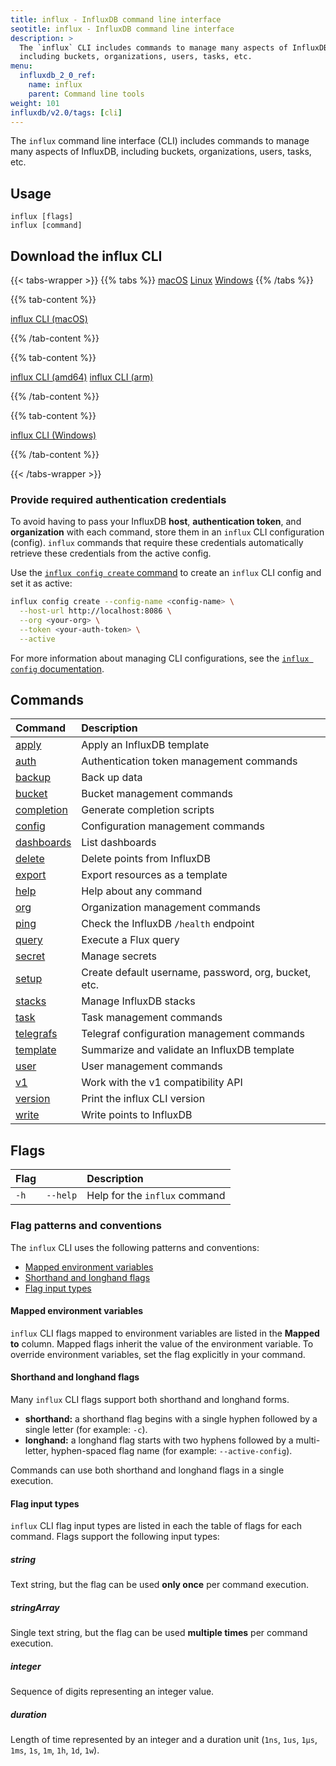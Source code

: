 ```yaml
---
title: influx - InfluxDB command line interface
seotitle: influx - InfluxDB command line interface
description: >
  The `influx` CLI includes commands to manage many aspects of InfluxDB,
  including buckets, organizations, users, tasks, etc.
menu:
  influxdb_2_0_ref:
    name: influx
    parent: Command line tools
weight: 101
influxdb/v2.0/tags: [cli]
---
```


The `influx` command line interface (CLI) includes commands to manage many aspects of InfluxDB,
including buckets, organizations, users, tasks, etc.

## Usage

```
influx [flags]
influx [command]
```

## Download the influx CLI 

{{< tabs-wrapper >}}
{{% tabs %}}
[macOS](#)
[Linux](#)
[Windows](#)
{{% /tabs %}}

<!-------------------------------- BEGIN macOS -------------------------------->
{{% tab-content %}}

<a class="btn download" href="https://dl.influxdata.com/influxdb/releases/influxdb2-client-{{< latest-patch cli=true >}}-darwin-amd64.tar.gz" download>influx CLI (macOS)</a>

{{% /tab-content %}}
<!--------------------------------- END macOS --------------------------------->

<!-------------------------------- BEGIN Linux -------------------------------->
{{% tab-content %}}

<a class="btn download" href="https://dl.influxdata.com/influxdb/releases/influxdb2-client-{{< latest-patch cli=true >}}-linux-amd64.tar.gz" download >influx CLI (amd64)</a>
<a class="btn download" href="https://dl.influxdata.com/influxdb/releases/influxdb2-client-{{< latest-patch cli=true >}}-linux-arm64.tar.gz" download >influx CLI (arm)</a>

{{% /tab-content %}}
<!--------------------------------- END Linux --------------------------------->

<!-------------------------------- BEGIN Windows -------------------------------->
{{% tab-content %}}

<a class="btn download" href="https://dl.influxdata.com/influxdb/releases/influxdb2-client-{{< latest-patch cli=true >}}-windows-amd64.zip" download>influx CLI (Windows)</a>

{{% /tab-content %}}
<!--------------------------------- END Windows --------------------------------->
{{< /tabs-wrapper >}}

### Provide required authentication credentials
To avoid having to pass your InfluxDB **host**, **authentication token**, and **organization**
with each command, store them in an `influx` CLI configuration (config).
`influx` commands that require these credentials automatically retrieve these
credentials from the active config.

Use the [`influx config create` command](/influxdb/v2.0/reference/cli/influx/config/create/)
to create an `influx` CLI config and set it as active:

```sh
influx config create --config-name <config-name> \
  --host-url http://localhost:8086 \
  --org <your-org> \
  --token <your-auth-token> \
  --active
```

For more information about managing CLI configurations, see the
[`influx config` documentation](/influxdb/v2.0/reference/cli/influx/config/).

## Commands

| Command                                                      | Description                                          |
|:-------                                                      |:-----------                                          |
| [apply](/influxdb/v2.0/reference/cli/influx/apply)           | Apply an InfluxDB template                           |
| [auth](/influxdb/v2.0/reference/cli/influx/auth)             | Authentication token management commands             |
| [backup](/influxdb/v2.0/reference/cli/influx/backup)         | Back up data                                         |
| [bucket](/influxdb/v2.0/reference/cli/influx/bucket)         | Bucket management commands                           |
| [completion](/influxdb/v2.0/reference/cli/influx/completion) | Generate completion scripts                          |
| [config](/influxdb/v2.0/reference/cli/influx/config)         | Configuration management commands                    |
| [dashboards](/influxdb/v2.0/reference/cli/influx/dashboards) | List dashboards                                      |
| [delete](/influxdb/v2.0/reference/cli/influx/delete)         | Delete points from InfluxDB                          |
| [export](/influxdb/v2.0/reference/cli/influx/export)         | Export resources as a template                       |
| [help](/influxdb/v2.0/reference/cli/influx/help)             | Help about any command                               |
| [org](/influxdb/v2.0/reference/cli/influx/org)               | Organization management commands                     |
| [ping](/influxdb/v2.0/reference/cli/influx/ping)             | Check the InfluxDB `/health` endpoint                |
| [query](/influxdb/v2.0/reference/cli/influx/query)           | Execute a Flux query                                 |
| [secret](/influxdb/v2.0/reference/cli/influx/secret)         | Manage secrets                                       |
| [setup](/influxdb/v2.0/reference/cli/influx/setup)           | Create default username, password, org, bucket, etc. |
| [stacks](/influxdb/v2.0/reference/cli/influx/stacks)         | Manage InfluxDB stacks                               |
| [task](/influxdb/v2.0/reference/cli/influx/task)             | Task management commands                             |
| [telegrafs](/influxdb/v2.0/reference/cli/influx/telegrafs)   | Telegraf configuration management commands           |
| [template](/influxdb/v2.0/reference/cli/influx/template)     | Summarize and validate an InfluxDB template          |
| [user](/influxdb/v2.0/reference/cli/influx/user)             | User management commands                             |
| [v1](/influxdb/v2.0/reference/cli/influx/v1)                 | Work with the v1 compatibility API                   |
| [version](/influxdb/v2.0/reference/cli/influx/version)       | Print the influx CLI version                         |
| [write](/influxdb/v2.0/reference/cli/influx/write)           | Write points to InfluxDB                             |

## Flags

| Flag |          | Description                   |
|:---- |:---      |:-----------                   |
| `-h` | `--help` | Help for the `influx` command |

### Flag patterns and conventions
The `influx` CLI uses the following patterns and conventions:

- [Mapped environment variables](#mapped-environment-variables)
- [Shorthand and longhand flags](#shorthand-and-longhand-flags)
- [Flag input types](#flag-input-types)

#### Mapped environment variables
`influx` CLI flags mapped to environment variables are listed in the **Mapped to** column.
Mapped flags inherit the value of the environment variable.
To override environment variables, set the flag explicitly in your command.

#### Shorthand and longhand flags
Many `influx` CLI flags support both shorthand and longhand forms.

- **shorthand:** a shorthand flag begins with a single hyphen followed by a single letter (for example: `-c`).
- **longhand:** a longhand flag starts with two hyphens followed by a multi-letter,
  hyphen-spaced flag name (for example: `--active-config`).

Commands can use both shorthand and longhand flags in a single execution.

#### Flag input types
`influx` CLI flag input types are listed in each the table of flags for each command.
Flags support the following input types:

##### string
Text string, but the flag can be used **only once** per command execution.

##### stringArray
Single text string, but the flag can be used **multiple times** per command execution.

##### integer
Sequence of digits representing an integer value.

##### duration
Length of time represented by an integer and a duration unit
(`1ns`, `1us`, `1µs`, `1ms`, `1s`, `1m`, `1h`, `1d`, `1w`).
